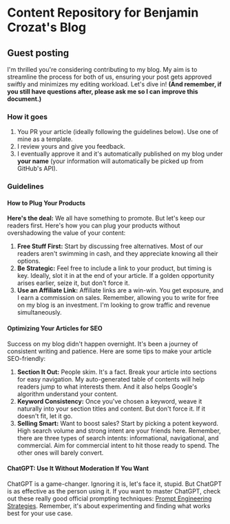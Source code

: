 # Content Repository for Benjamin Crozat's Blog

## Guest posting

I'm thrilled you're considering contributing to my blog. My aim is to streamline the process for both of us, ensuring your post gets approved swiftly and minimizes my editing workload. Let's dive in! **(And remember, if you still have questions after, please ask me so I can improve this document.)**

### How it goes

1. You PR your article (ideally following the guidelines below). Use one of mine as a template.
2. I review yours and give you feedback.
3. I eventually approve it and it's automatically published on my blog under **your name** (your information will automatically be picked up from GitHub's API).

### Guidelines

#### How to Plug Your Products

**Here's the deal:** We all have something to promote. But let's keep our readers first. Here's how you can plug your products without overshadowing the value of your content:

1. **Free Stuff First:** Start by discussing free alternatives. Most of our readers aren't swimming in cash, and they appreciate knowing all their options.
2. **Be Strategic:** Feel free to include a link to your product, but timing is key. Ideally, slot it in at the end of your article. If a golden opportunity arises earlier, seize it, but don't force it.
3. **Use an Affiliate Link:** Affiliate links are a win-win. You get exposure, and I earn a commission on sales. Remember, allowing you to write for free on my blog is an investment. I'm looking to grow traffic and revenue simultaneously.

#### Optimizing Your Articles for SEO

Success on my blog didn't happen overnight. It's been a journey of consistent writing and patience. Here are some tips to make your article SEO-friendly:

1. **Section It Out:** People skim. It's a fact. Break your article into sections for easy navigation. My auto-generated table of contents will help readers jump to what interests them. And it also helps Google's algorithm understand your content.
2. **Keyword Consistency:** Once you've chosen a keyword, weave it naturally into your section titles and content. But don't force it. If it doesn't fit, let it go.
3. **Selling Smart:** Want to boost sales? Start by picking a potent keyword. High search volume and strong intent are your friends here. Remember, there are three types of search intents: informational, navigational, and commercial. Aim for commercial intent to hit those ready to spend. The other ones will barely convert.

#### ChatGPT: Use It Without Moderation If You Want

ChatGPT is a game-changer. Ignoring it is, let's face it, stupid. But ChatGPT is as effective as the person using it. If you want to master ChatGPT, check out these really good official prompting techniques: [Prompt Engineering Strategies](https://platform.openai.com/docs/guides/prompt-engineering/six-strategies-for-getting-better-results). Remember, it's about experimenting and finding what works best for your use case.
